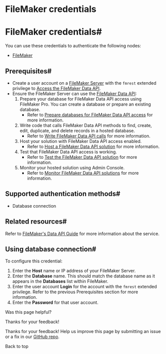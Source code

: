 # FileMaker credentials

[ ](https://github.com/n8n-io/n8n-docs/edit/main/docs/integrations/builtin/credentials/filemaker.md "Edit this page")

# FileMaker credentials#

You can use these credentials to authenticate the following nodes:

  * [FileMaker](../../app-nodes/n8n-nodes-base.filemaker/)



## Prerequisites#

  * Create a user account on a [FileMaker Server](https://www.claris.com/filemaker/) with the `fmrest` extended privilege to [Access the FileMaker Data API](https://help.claris.com/en/data-api-guide/content/enable-access.html).
  * Ensure the FileMaker Server can use the [FileMaker Data API](https://help.claris.com/en/data-api-guide/content/index.html):
    1. Prepare your database for FileMaker Data API access using FileMaker Pro. You can create a database or prepare an existing database.
       * Refer to [Prepare databases for FileMaker Data API access](https://help.claris.com/en/data-api-guide/content/prepare-databases-for-access.html) for more information.
    2. Write code that calls FileMaker Data API methods to find, create, edit, duplicate, and delete records in a hosted database.
       * Refer to [Write FileMaker Data API calls](https://help.claris.com/en/data-api-guide/content/write-data-api-calls.html) for more information.
    3. Host your solution with FileMaker Data API access enabled.
       * Refer to [Host a FileMaker Data API solution](https://help.claris.com/en/data-api-guide/content/host-data-api-app.html) for more information.
    4. Test that FileMaker Data API access is working.
       * Refer to [Test the FileMaker Data API solution](https://help.claris.com/en/data-api-guide/content/test-data-api-app.html) for more information.
    5. Monitor your hosted solution using Admin Console.
       * Refer to [Monitor FileMaker Data API solutions](https://help.claris.com/en/data-api-guide/content/monitor-data-api-app.html) for more information.



## Supported authentication methods#

  * Database connection



## Related resources#

Refer to [FileMaker's Data API Guide](https://help.claris.com/en/data-api-guide/content/index.html) for more information about the service.

## Using database connection#

To configure this credential:

  1. Enter the **Host** name or IP address of your FileMaker Server.
  2. Enter the **Database** name. This should match the database name as it appears in the **Databases** list within FileMaker.
  3. Enter the user account **Login** for the account with the `fmrest` extended privilege. Refer to the previous Prerequisites section for more information.
  4. Enter the **Password** for that user account.

Was this page helpful? 

Thanks for your feedback! 

Thanks for your feedback! Help us improve this page by submitting an issue or a fix in our [GitHub repo](https://github.com/n8n-io/n8n-docs). 

Back to top 
